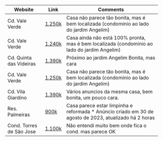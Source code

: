 | Website              | Link                                   | Comments               |
|----------------------|----------------------------------------|------------------------|
| Cd. Vale Verde  | [1.250k](https://www.zapimoveis.com.br/imovel/venda-casa-de-condominio-3-quartos-com-churrasqueira-jardim-gramadao-i-jundiai-sp-225m2-id-2796081236/)           | Casa não parece tão bonita, mas é bem localizada (condominio ao lado do jardim Angelim) |
| Cd. Vale Verde | [1.240k](https://www.zapimoveis.com.br/imovel/venda-casa-de-condominio-3-quartos-com-piscina-jardim-gramadao-i-jundiai-sp-132m2-id-2759663144/) | Casa ainda não está 100% pronta, mas é bem localizada (condominio ao lado do jardim Angelim) |
| Cd. Quinta das Videiras | [1.390k](https://www.zapimoveis.com.br/imovel/venda-casa-de-condominio-3-quartos-jardim-quintas-das-videiras-jundiai-sp-225m2-id-2795175421/)         | Próximo ao jardim Angelim Bonita, mas cara    |
| Cd. Vale Verde  | [1.250k](https://www.zapimoveis.com.br/imovel/venda-casa-de-condominio-3-quartos-com-churrasqueira-jardim-gramadao-i-jundiai-sp-225m2-id-2796081236/)           | Casa não parece tão bonita, mas é bem localizada (condominio ao lado do jardim Angelim) |
| Cd. Vila Giardino | [1.390k](https://www.zapimoveis.com.br/imovel/venda-casa-de-condominio-3-quartos-jardim-quintas-das-videiras-jundiai-sp-225m2-id-2795175421/) | Vários anuncios da mesma casa, bem bonita, um pouco cara. |
| Res. Palmeiras | [900k](https://www.zapimoveis.com.br/imovel/venda-casa-de-condominio-3-quartos-com-piscina-jardim-shangai-jundiai-sp-120m2-id-2652767246/) | Casa parece estar limpinha e reformada * Anúncio criado em 30 de agosto de 2023, atualizado há 2 horas |
| Cond. Torres de São Jose | [1.100k](https://www.zapimoveis.com.br/imovel/venda-casa-de-condominio-3-quartos-com-piscina-jardim-torres-sao-jose-jundiai-sp-175m2-id-2703067375/) | Não entendi muito bem onde fica o cond. mas parece OK
